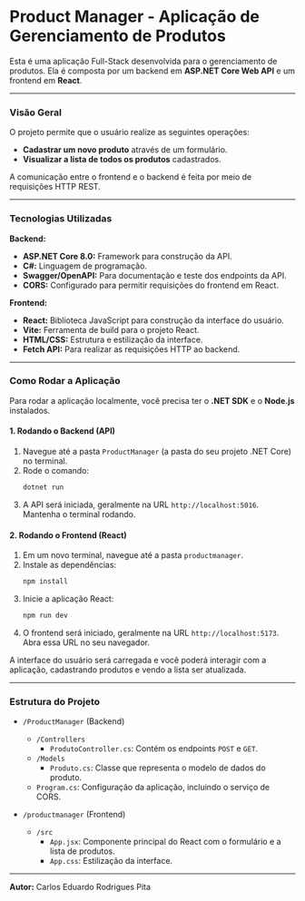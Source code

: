 # Product Manager - Aplicação de Gerenciamento de Produtos

Esta é uma aplicação Full-Stack desenvolvida para o gerenciamento de produtos. Ela é composta por um backend em **ASP.NET Core Web API** e um frontend em **React**.

---

### Visão Geral

O projeto permite que o usuário realize as seguintes operações:

* **Cadastrar um novo produto** através de um formulário.
* **Visualizar a lista de todos os produtos** cadastrados.

A comunicação entre o frontend e o backend é feita por meio de requisições HTTP REST.

---

### Tecnologias Utilizadas

**Backend:**
* **ASP.NET Core 8.0:** Framework para construção da API.
* **C#:** Linguagem de programação.
* **Swagger/OpenAPI:** Para documentação e teste dos endpoints da API.
* **CORS:** Configurado para permitir requisições do frontend em React.

**Frontend:**
* **React:** Biblioteca JavaScript para construção da interface do usuário.
* **Vite:** Ferramenta de build para o projeto React.
* **HTML/CSS:** Estrutura e estilização da interface.
* **Fetch API:** Para realizar as requisições HTTP ao backend.

---

### Como Rodar a Aplicação

Para rodar a aplicação localmente, você precisa ter o **.NET SDK** e o **Node.js** instalados.

#### 1. Rodando o Backend (API)

1.  Navegue até a pasta `ProductManager` (a pasta do seu projeto .NET Core) no terminal.
2.  Rode o comando:
    ```bash
    dotnet run
    ```
3.  A API será iniciada, geralmente na URL `http://localhost:5016`. Mantenha o terminal rodando.

#### 2. Rodando o Frontend (React)

1.  Em um novo terminal, navegue até a pasta `productmanager`.
2.  Instale as dependências:
    ```bash
    npm install
    ```
3.  Inicie a aplicação React:
    ```bash
    npm run dev
    ```
4.  O frontend será iniciado, geralmente na URL `http://localhost:5173`. Abra essa URL no seu navegador.

A interface do usuário será carregada e você poderá interagir com a aplicação, cadastrando produtos e vendo a lista ser atualizada.

---

### Estrutura do Projeto

* `/ProductManager` (Backend)
    * `/Controllers`
        * `ProdutoController.cs`: Contém os endpoints `POST` e `GET`.
    * `/Models`
        * `Produto.cs`: Classe que representa o modelo de dados do produto.
    * `Program.cs`: Configuração da aplicação, incluindo o serviço de CORS.

* `/productmanager` (Frontend)
    * `/src`
        * `App.jsx`: Componente principal do React com o formulário e a lista de produtos.
        * `App.css`: Estilização da interface.

---

**Autor:** Carlos Eduardo Rodrigues Pita
